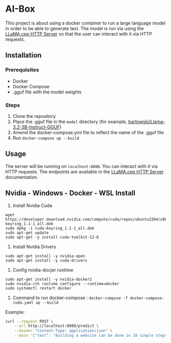 # AI-Box

This project is about using a docker container to run a large language model in order to be able to generate text. The model is run via using the [LLaMA.cpp HTTP Server](https://github.com/ggerganov/llama.cpp/blob/master/examples/server/README.md) so that the user can interact with it via HTTP requests.

## Installation

### Prerequisites

- Docker
- Docker Compose
- .gguf file with the model weights

### Steps

1. Clone the repository
2. Place the .gguf file in the `model` directory (for example, [bartowski/Llama-3.2-3B-Instruct-GGUF](https://huggingface.co/bartowski/Llama-3.2-3B-Instruct-GGUF/tree/main))
3. Amend the docker-compose.yml file to reflect the name of the .gguf file
4. Run `docker-compose up --build`

## Usage

The server will be running on `localhost:8080`. You can interact with it via HTTP requests. The endpoints are available in the [LLaMA.cpp HTTP Server](https://github.com/ggerganov/llama.cpp/blob/master/examples/server/README.md#api-endpoints) documentation.

## Nvidia - Windows - Docker - WSL Install
1. Install Nvidia Cuda
```
wget https://developer.download.nvidia.com/compute/cuda/repos/ubuntu2204/x86_64/cuda-keyring_1.1-1_all.deb
sudo dpkg -i cuda-keyring_1.1-1_all.deb
sudo apt-get update
sudo apt-get -y install cuda-toolkit-12-6
```
1. Install Nvidia Drivers
```
sudo apt-get install -y nvidia-open
sudo apt-get install -y cuda-drivers
```
1. Config nvidia-docjer runtime
```
sudo apt-get install -y nvidia-docker2
sudo nvidia-ctk runtime configure --runtime=docker
sudo systemctl restart docker
```
1. Command to run docker-compose : `docker-compose -f docker-compose-cuda.yaml up --build`

Example:

```bash
curl --request POST \
    --url http://localhost:8888/predict \
    --header "Content-Type: application/json" \
    --data '{"text": "Building a website can be done in 10 simple steps:","n_predict": 128}'
```
